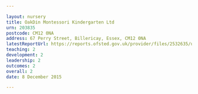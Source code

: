 ```yaml
---

layout: nursery
title: OakDin Montessori Kindergarten Ltd
urn: 203835
postcode: CM12 0NA
address: 67 Perry Street, Billericay, Essex, CM12 0NA
latestReportUrl: https://reports.ofsted.gov.uk/provider/files/2532635/urn/203835.pdf
teaching: 2
development: 2
leadership: 2
outcomes: 2
overall: 2
date: 8 December 2015

---
```

